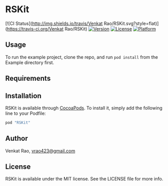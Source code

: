 # RSKit

[![CI Status](http://img.shields.io/travis/Venkat Rao/RSKit.svg?style=flat)](https://travis-ci.org/Venkat Rao/RSKit)
[![Version](https://img.shields.io/cocoapods/v/RSKit.svg?style=flat)](http://cocoapods.org/pods/RSKit)
[![License](https://img.shields.io/cocoapods/l/RSKit.svg?style=flat)](http://cocoapods.org/pods/RSKit)
[![Platform](https://img.shields.io/cocoapods/p/RSKit.svg?style=flat)](http://cocoapods.org/pods/RSKit)

## Usage

To run the example project, clone the repo, and run `pod install` from the Example directory first.

## Requirements

## Installation

RSKit is available through [CocoaPods](http://cocoapods.org). To install
it, simply add the following line to your Podfile:

```ruby
pod "RSKit"
```

## Author

Venkat Rao, vrao423@gmail.com

## License

RSKit is available under the MIT license. See the LICENSE file for more info.
